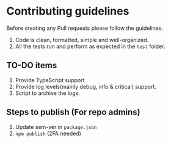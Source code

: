 # Contributing guidelines

Before creating any Pull requests please follow the guidelines.

1. Code is clean, formatted, simple and well-organized.
2. All the tests run and perform as expected in the `test` folder.

## TO-DO items
1. Provide TypeScript support
2. Provide log levels(mainly debug, info &  critical) support.
3. Script to archive the logs.

## Steps to publish (For repo admins)

1. Update sem-ver in `package.json`
2. `npm publish` (2FA needed)
